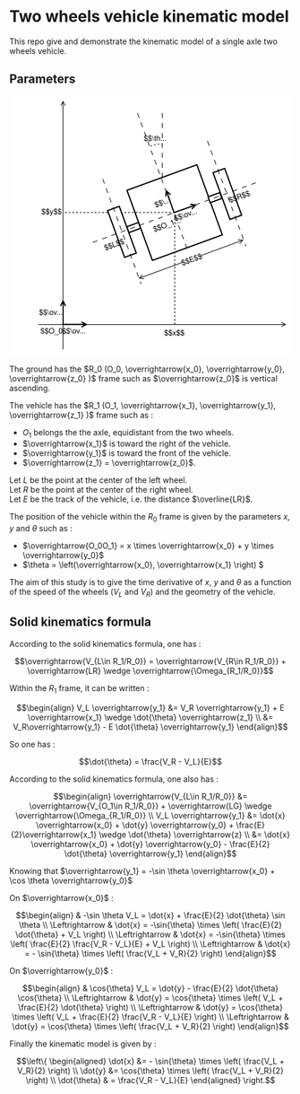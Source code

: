 # Two wheels vehicle kinematic model

This repo give and demonstrate the kinematic model of a single axle two wheels vehicle.

## Parameters

<img src="pictures/frame_and_bot.svg" alt="frame and bot" />


The ground has the $R_0 (O_0, \overrightarrow{x_0}, \overrightarrow{y_0}, \overrightarrow{z_0} )$ frame such as $\overrightarrow{z_0}$ is vertical ascending.

The vehicle has the $R_1 (O_1, \overrightarrow{x_1}, \overrightarrow{y_1}, \overrightarrow{z_1} )$ frame such as :
* $O_1$ belongs the the axle, equidistant from the two wheels.
* $\overrightarrow{x_1}$ is toward the right of the vehicle.
* $\overrightarrow{y_1}$ is toward the front of the vehicle.
* $\overrightarrow{z_1} = \overrightarrow{z_0}$.

Let $L$ be the point at the center of the left wheel.  
Let $R$ be the point at the center of the right wheel.  
Let $E$ be the track of the vehicle, i.e. the distance $\overline{LR}$.

The position of the vehicle within the $R_0$ frame is given by the parameters $x$, $y$ and $\theta$ such as :
* $\overrightarrow{O_0O_1} = x \times \overrightarrow{x_0} + y \times \overrightarrow{y_0}$
* $\theta = \left(\overrightarrow{x_0}, \overrightarrow{x_1} \right) $

The aim of this study is to give the time derivative of $x$, $y$ and $\theta$ as a function of the speed of the wheels ($V_L$ and $V_R$) and the geometry of the vehicle.

## Solid kinematics formula

According to the solid kinematics formula, one has :
```math
\overrightarrow{V_{L\in R_1/R_0}} = \overrightarrow{V_{R\in R_1/R_0}} + \overrightarrow{LR} \wedge \overrightarrow{\Omega_{R_1/R_0}}
```

Within the $R_1$ frame, it can be written :
```math
\begin{align}
V_L \overrightarrow{y_1} &= V_R \overrightarrow{y_1} + E \overrightarrow{x_1} \wedge \dot{\theta} \overrightarrow{z_1} \\
&= V_R\overrightarrow{y_1} - E \dot{\theta} \overrightarrow{y_1} 
\end{align}
```

So one has :
```math
\dot{\theta} = \frac{V_R - V_L}{E}
```

According to the solid kinematics formula, one also has :

```math
\begin{align}
\overrightarrow{V_{L\in R_1/R_0}} &= \overrightarrow{V_{O_1\in R_1/R_0}} + \overrightarrow{LG} \wedge \overrightarrow{\Omega_{R_1/R_0}} \\
V_L \overrightarrow{y_1} &= \dot{x} \overrightarrow{x_0} + \dot{y} \overrightarrow{y_0} + \frac{E}{2}\overrightarrow{x_1} \wedge \dot{\theta} \overrightarrow{z} \\
&= \dot{x} \overrightarrow{x_0} + \dot{y} \overrightarrow{y_0} - \frac{E}{2} \dot{\theta} \overrightarrow{y_1}
\end{align}
```

Knowing that $\overrightarrow{y_1} = -\sin \theta \overrightarrow{x_0} + \cos \theta \overrightarrow{y_0}$

On $\overrightarrow{x_0}$ :

```math
\begin{align}
& -\sin \theta V_L = \dot{x} + \frac{E}{2} \dot{\theta} \sin \theta \\
\Leftrightarrow & \dot{x} = -\sin{\theta} \times \left( \frac{E}{2} \dot{\theta} + V_L \right) \\
\Leftrightarrow & \dot{x} = -\sin{\theta} \times \left( \frac{E}{2} \frac{V_R - V_L}{E} + V_L \right) \\
\Leftrightarrow & \dot{x} = - \sin{\theta} \times \left( \frac{V_L + V_R}{2} \right)
\end{align}
```

On $\overrightarrow{y_0}$ :

```math
\begin{align}
& \cos{\theta} V_L = \dot{y} - \frac{E}{2} \dot{\theta} \cos{\theta} \\
\Leftrightarrow & \dot{y} = \cos{\theta} \times \left( V_L + \frac{E}{2} \dot{\theta} \right) \\
\Leftrightarrow & \dot{y} = \cos{\theta} \times \left( V_L + \frac{E}{2} \frac{V_R - V_L}{E} \right) \\
\Leftrightarrow & \dot{y} = \cos{\theta} \times \left( \frac{V_L + V_R}{2}  \right)
\end{align}
```

Finally the kinematic model is given by :
```math
\left\{
\begin{aligned} 
\dot{x} &= - \sin{\theta} \times \left( \frac{V_L + V_R}{2} \right) \\
\dot{y} &= \cos{\theta} \times \left( \frac{V_L + V_R}{2} \right) \\
\dot{\theta} & = \frac{V_R - V_L}{E}
\end{aligned} 
\right.
```
